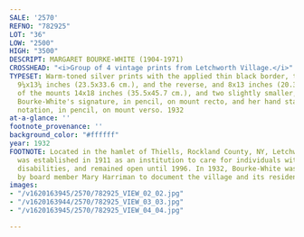 ```yaml
---
SALE: '2570'
REFNO: "782925"
LOT: "36"
LOW: "2500"
HIGH: "3500"
DESCRIPT: MARGARET BOURKE-WHITE (1904-1971)
CROSSHEAD: "<i>Group of 4 vintage prints from Letchworth Village.</i>"
TYPESET: Warm-toned silver prints with the applied thin black border, the images measuring
  9¼x13¼ inches (23.5x33.6 cm.), and the reverse, and 8x13 inches (20.3x33 cm.), two
  of the mounts 14x18 inches (35.5x45.7 cm.), and two slightly smaller, each with
  Bourke-White's signature, in pencil, on mount recto, and her hand stamp and a numeric
  notation, in pencil, on mount verso. 1932
at-a-glance: ''
footnote_provenance: ''
background_color: "#ffffff"
year: 1932
FOOTNOTE: Located in the hamlet of Thiells, Rockland County, NY, Letchworth Village
  was established in 1911 as an institution to care for individuals with developmental
  disabilities, and remained open until 1996. In 1932, Bourke-White was commissioned
  by board member Mary Harriman to document the village and its residents.
images:
- "/v1620163945/2570/782925_VIEW_02_02.jpg"
- "/v1620163944/2570/782925_VIEW_03_03.jpg"
- "/v1620163945/2570/782925_VIEW_04_04.jpg"

---
```

